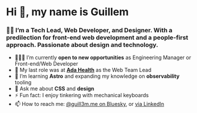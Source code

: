 # Hi 👋, my name is Guillem

### 👨‍💻 I’m a Tech Lead, Web Developer, and Designer. With a predilection for front-end web development and a people-first approach. Passionate about design and technology.

<!--
**guill3m/guill3m** is a ✨ _special_ ✨ repository because its `README.md` (this file) appears on your GitHub profile.

Here are some ideas to get you started:

- 🔭 I’m currently working on ...
- 🌱 I’m currently learning ...
- 👯 I’m looking to collaborate on ...
- 🤔 I’m looking for help with ...
- 💬 Ask me about ...
- 📫 How to reach me: ...
- 😄 Pronouns: ...
- ⚡ Fun fact: ...
-->

- 👨🏻‍💻 I’m currently **open to new opportunities** as Engineering Manager or Front-end/Web Developer
- 🔭 My last role was at [**Ada Health**](https://ada.com) as the Web Team Lead
- 🌱 I’m learning **Astro** and expanding my knowledge on **observability** tooling
- 💬 Ask me about **CSS** and **design**
- ⚡ Fun fact: I enjoy tinkering with mechanical keyboards
- 📫 How to reach me: [@guill3m.me on Bluesky](https://bsky.app/profile/guill3m.me), or [via LinkedIn](https://www.linkedin.com/in/guillemandreu/)
